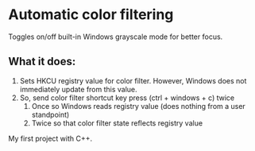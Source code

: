 # Automatic color filtering
Toggles on/off built-in Windows grayscale mode for better focus.

## What it does:

1. Sets HKCU registry value for color filter. However, Windows does not immediately update from this value.
2. So, send color filter shortcut key press (ctrl + windows + c) twice 
    1. Once so Windows reads registry value (does nothing from a user standpoint)
    2. Twice so that color filter state reflects registry value

My first project with C++. 